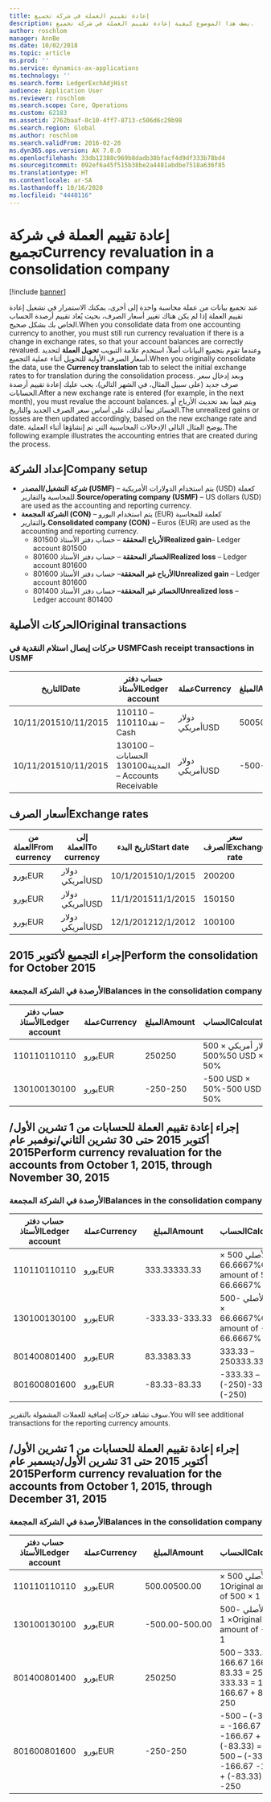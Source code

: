 ```yaml
---
title: إعادة تقييم العملة في شركة تجميع
description: يصف هذا الموضوع كيفية إعادة تقييم العملة في شركة تجميع.
author: roschlom
manager: AnnBe
ms.date: 10/02/2018
ms.topic: article
ms.prod: ''
ms.service: dynamics-ax-applications
ms.technology: ''
ms.search.form: LedgerExchAdjHist
audience: Application User
ms.reviewer: roschlom
ms.search.scope: Core, Operations
ms.custom: 62183
ms.assetid: 2762baaf-0c10-4ff7-8713-c506d6c29b98
ms.search.region: Global
ms.author: roschlom
ms.search.validFrom: 2016-02-28
ms.dyn365.ops.version: AX 7.0.0
ms.openlocfilehash: 33db12388c969b8dadb38bfacf4d9df333b78bd4
ms.sourcegitcommit: 092ef6a45f515b38be2a4481abdbe7518a636f85
ms.translationtype: HT
ms.contentlocale: ar-SA
ms.lasthandoff: 10/16/2020
ms.locfileid: "4440116"
---
```

# <a name="currency-revaluation-in-a-consolidation-company"></a><span data-ttu-id="d3d0a-103">إعادة تقييم العملة في شركة تجميع</span><span class="sxs-lookup"><span data-stu-id="d3d0a-103">Currency revaluation in a consolidation company</span></span>

[!include [banner](../includes/banner.md)]

<span data-ttu-id="d3d0a-104">عند تجميع بيانات من عملة محاسبة واحدة إلى أخرى، يمكنك الاستمرار في تشغيل إعادة تقييم العملة إذا لم يكن هناك تغيير أسعار الصرف، بحيث يُعاد تقييم أرصدة الحساب الخاص بك بشكل صحيح.</span><span class="sxs-lookup"><span data-stu-id="d3d0a-104">When you consolidate data from one accounting currency to another, you must still run currency revaluation if there is a change in exchange rates, so that your account balances  are correctly revalued.</span></span> <span data-ttu-id="d3d0a-105">وعندما تقوم بتجميع البيانات أصلاً، استخدم علامة التبويب **تحويل العملة** لتحديد أسعار الصرف الأولية للتحويل أثناء عملية التجميع.</span><span class="sxs-lookup"><span data-stu-id="d3d0a-105">When you originally consolidate the data, use the **Currency translation** tab to select the initial exchange rates to for translation during the consolidation process.</span></span> <span data-ttu-id="d3d0a-106">وبعد إدخال سعر صرف جديد (على سبيل المثال، في الشهر التالي)، يجب عليك إعادة تقييم أرصدة الحسابات.</span><span class="sxs-lookup"><span data-stu-id="d3d0a-106">After a new exchange rate is entered (for example, in the next month), you must revalue the account balances.</span></span> <span data-ttu-id="d3d0a-107">ويتم فيما بعد تحديث الأرباح أو الخسائر تبعاً لذلك، على أساس سعر الصرف الجديد والتاريخ.</span><span class="sxs-lookup"><span data-stu-id="d3d0a-107">The unrealized gains or losses are then updated accordingly, based on the new exchange rate and date.</span></span> <span data-ttu-id="d3d0a-108">يوضح المثال التالي الإدخالات المحاسبية التي تم إنشاؤها أثناء العملية.</span><span class="sxs-lookup"><span data-stu-id="d3d0a-108">The following example illustrates the accounting entries that are created during the process.</span></span>

## <a name="company-setup"></a><span data-ttu-id="d3d0a-109">إعداد الشركة</span><span class="sxs-lookup"><span data-stu-id="d3d0a-109">Company setup</span></span>
-   <span data-ttu-id="d3d0a-110">**شركة التشغيل/المصدر (USMF)** – يتم استخدام الدولارات الأمريكية (USD) كعملة للمحاسبة والتقارير.</span><span class="sxs-lookup"><span data-stu-id="d3d0a-110">**Source/operating company (USMF)** – US dollars (USD) are used as the accounting and reporting currency.</span></span>
-   <span data-ttu-id="d3d0a-111">**الشركة المجمعة (CON)** – يتم استخدام اليورو (EUR) كعلمة للمحاسبة والتقارير.</span><span class="sxs-lookup"><span data-stu-id="d3d0a-111">**Consolidated company (CON)** – Euros (EUR) are used as the accounting and reporting currency.</span></span>
    -   <span data-ttu-id="d3d0a-112">**الأرباح المحققة** – حساب دفتر الأستاذ 801500</span><span class="sxs-lookup"><span data-stu-id="d3d0a-112">**Realized gain**– Ledger account 801500</span></span>
    -   <span data-ttu-id="d3d0a-113">**الخسائر المحققة** – حساب دفتر الأستاذ 801600</span><span class="sxs-lookup"><span data-stu-id="d3d0a-113">**Realized loss** – Ledger account 801600</span></span>
    -   <span data-ttu-id="d3d0a-114">**الأرباح غير المحققة**– حساب دفتر الأستاذ 801600</span><span class="sxs-lookup"><span data-stu-id="d3d0a-114">**Unrealized gain** – Ledger account 801600</span></span>
    -   <span data-ttu-id="d3d0a-115">**الخسائر غير المحققة**– حساب دفتر الأستاذ 801400</span><span class="sxs-lookup"><span data-stu-id="d3d0a-115">**Unrealized loss** – Ledger account 801400</span></span>

## <a name="original-transactions"></a><span data-ttu-id="d3d0a-116">الحركات الأصلية</span><span class="sxs-lookup"><span data-stu-id="d3d0a-116">Original transactions</span></span>
### <a name="cash-receipt-transactions-in-usmf"></a><span data-ttu-id="d3d0a-117">حركات إيصال استلام النقدية في USMF</span><span class="sxs-lookup"><span data-stu-id="d3d0a-117">Cash receipt transactions in USMF</span></span>

| <span data-ttu-id="d3d0a-118">التاريخ</span><span class="sxs-lookup"><span data-stu-id="d3d0a-118">Date</span></span>       | <span data-ttu-id="d3d0a-119">حساب دفتر الأستاذ</span><span class="sxs-lookup"><span data-stu-id="d3d0a-119">Ledger account</span></span>               | <span data-ttu-id="d3d0a-120">عملة</span><span class="sxs-lookup"><span data-stu-id="d3d0a-120">Currency</span></span> | <span data-ttu-id="d3d0a-121">المبلغ</span><span class="sxs-lookup"><span data-stu-id="d3d0a-121">Amount</span></span> |
|------------|------------------------------|----------|--------|
| <span data-ttu-id="d3d0a-122">10/11/2015</span><span class="sxs-lookup"><span data-stu-id="d3d0a-122">10/11/2015</span></span> | <span data-ttu-id="d3d0a-123">110110 – نقد</span><span class="sxs-lookup"><span data-stu-id="d3d0a-123">110110 – Cash</span></span>                | <span data-ttu-id="d3d0a-124">دولار أمريكي</span><span class="sxs-lookup"><span data-stu-id="d3d0a-124">USD</span></span>      | <span data-ttu-id="d3d0a-125">500</span><span class="sxs-lookup"><span data-stu-id="d3d0a-125">500</span></span>    |
| <span data-ttu-id="d3d0a-126">10/11/2015</span><span class="sxs-lookup"><span data-stu-id="d3d0a-126">10/11/2015</span></span> | <span data-ttu-id="d3d0a-127">130100 – الحسابات المدينة</span><span class="sxs-lookup"><span data-stu-id="d3d0a-127">130100 – Accounts Receivable</span></span> | <span data-ttu-id="d3d0a-128">دولار أمريكي</span><span class="sxs-lookup"><span data-stu-id="d3d0a-128">USD</span></span>      | <span data-ttu-id="d3d0a-129">-500</span><span class="sxs-lookup"><span data-stu-id="d3d0a-129">-500</span></span>   |

## <a name="exchange-rates"></a><span data-ttu-id="d3d0a-130">أسعار الصرف</span><span class="sxs-lookup"><span data-stu-id="d3d0a-130">Exchange rates</span></span>

| <span data-ttu-id="d3d0a-131">من العملة</span><span class="sxs-lookup"><span data-stu-id="d3d0a-131">From currency</span></span> | <span data-ttu-id="d3d0a-132">إلى العملة</span><span class="sxs-lookup"><span data-stu-id="d3d0a-132">To currency</span></span> | <span data-ttu-id="d3d0a-133">تاريخ البدء</span><span class="sxs-lookup"><span data-stu-id="d3d0a-133">Start date</span></span> | <span data-ttu-id="d3d0a-134">سعر الصرف</span><span class="sxs-lookup"><span data-stu-id="d3d0a-134">Exchange rate</span></span> |
|---------------|-------------|------------|---------------|
| <span data-ttu-id="d3d0a-135">يورو</span><span class="sxs-lookup"><span data-stu-id="d3d0a-135">EUR</span></span>           | <span data-ttu-id="d3d0a-136">دولار أمريكي</span><span class="sxs-lookup"><span data-stu-id="d3d0a-136">USD</span></span>         | <span data-ttu-id="d3d0a-137">10/1/2015</span><span class="sxs-lookup"><span data-stu-id="d3d0a-137">10/1/2015</span></span>  | <span data-ttu-id="d3d0a-138">200</span><span class="sxs-lookup"><span data-stu-id="d3d0a-138">200</span></span>           |
| <span data-ttu-id="d3d0a-139">يورو</span><span class="sxs-lookup"><span data-stu-id="d3d0a-139">EUR</span></span>           | <span data-ttu-id="d3d0a-140">دولار أمريكي</span><span class="sxs-lookup"><span data-stu-id="d3d0a-140">USD</span></span>         | <span data-ttu-id="d3d0a-141">11/1/2015</span><span class="sxs-lookup"><span data-stu-id="d3d0a-141">11/1/2015</span></span>  | <span data-ttu-id="d3d0a-142">150</span><span class="sxs-lookup"><span data-stu-id="d3d0a-142">150</span></span>           |
| <span data-ttu-id="d3d0a-143">يورو</span><span class="sxs-lookup"><span data-stu-id="d3d0a-143">EUR</span></span>           | <span data-ttu-id="d3d0a-144">دولار أمريكي</span><span class="sxs-lookup"><span data-stu-id="d3d0a-144">USD</span></span>         | <span data-ttu-id="d3d0a-145">12/1/2012</span><span class="sxs-lookup"><span data-stu-id="d3d0a-145">12/1/2012</span></span>  | <span data-ttu-id="d3d0a-146">100</span><span class="sxs-lookup"><span data-stu-id="d3d0a-146">100</span></span>           |

## <a name="perform-the-consolidation-for-october-2015"></a><span data-ttu-id="d3d0a-147">إجراء التجميع لأكتوبر 2015</span><span class="sxs-lookup"><span data-stu-id="d3d0a-147">Perform the consolidation for October 2015</span></span>
### <a name="balances-in-the-consolidation-company"></a><span data-ttu-id="d3d0a-148">الأرصدة في الشركة المجمعة</span><span class="sxs-lookup"><span data-stu-id="d3d0a-148">Balances in the consolidation company</span></span>

| <span data-ttu-id="d3d0a-149">حساب دفتر الأستاذ</span><span class="sxs-lookup"><span data-stu-id="d3d0a-149">Ledger account</span></span> | <span data-ttu-id="d3d0a-150">عملة</span><span class="sxs-lookup"><span data-stu-id="d3d0a-150">Currency</span></span> | <span data-ttu-id="d3d0a-151">المبلغ</span><span class="sxs-lookup"><span data-stu-id="d3d0a-151">Amount</span></span> | <span data-ttu-id="d3d0a-152">الحساب</span><span class="sxs-lookup"><span data-stu-id="d3d0a-152">Calculation</span></span>    |
|----------------|----------|--------|----------------|
| <span data-ttu-id="d3d0a-153">110110</span><span class="sxs-lookup"><span data-stu-id="d3d0a-153">110110</span></span>         | <span data-ttu-id="d3d0a-154">يورو</span><span class="sxs-lookup"><span data-stu-id="d3d0a-154">EUR</span></span>      | <span data-ttu-id="d3d0a-155">250</span><span class="sxs-lookup"><span data-stu-id="d3d0a-155">250</span></span>    | <span data-ttu-id="d3d0a-156">500 دولار أمريكي × 50%</span><span class="sxs-lookup"><span data-stu-id="d3d0a-156">500 USD × 50%</span></span>  |
| <span data-ttu-id="d3d0a-157">130100</span><span class="sxs-lookup"><span data-stu-id="d3d0a-157">130100</span></span>         | <span data-ttu-id="d3d0a-158">يورو</span><span class="sxs-lookup"><span data-stu-id="d3d0a-158">EUR</span></span>      | <span data-ttu-id="d3d0a-159">-250</span><span class="sxs-lookup"><span data-stu-id="d3d0a-159">-250</span></span>   | <span data-ttu-id="d3d0a-160">-500 USD × 50%</span><span class="sxs-lookup"><span data-stu-id="d3d0a-160">-500 USD × 50%</span></span> |

## <a name="perform-currency-revaluation-for-the-accounts-from-october-1-2015-through-november-30-2015"></a><span data-ttu-id="d3d0a-161">إجراء إعادة تقييم العملة للحسابات من 1 تشرين الأول/أكتوبر 2015 حتى 30 تشرين الثاني/نوفمبر عام 2015</span><span class="sxs-lookup"><span data-stu-id="d3d0a-161">Perform currency revaluation for the accounts from October 1, 2015, through November 30, 2015</span></span>
### <a name="balances-in-the-consolidation-company"></a><span data-ttu-id="d3d0a-162">الأرصدة في الشركة المجمعة</span><span class="sxs-lookup"><span data-stu-id="d3d0a-162">Balances in the consolidation company</span></span>

| <span data-ttu-id="d3d0a-163">حساب دفتر الأستاذ</span><span class="sxs-lookup"><span data-stu-id="d3d0a-163">Ledger account</span></span> | <span data-ttu-id="d3d0a-164">عملة</span><span class="sxs-lookup"><span data-stu-id="d3d0a-164">Currency</span></span> | <span data-ttu-id="d3d0a-165">المبلغ</span><span class="sxs-lookup"><span data-stu-id="d3d0a-165">Amount</span></span>  | <span data-ttu-id="d3d0a-166">الحساب</span><span class="sxs-lookup"><span data-stu-id="d3d0a-166">Calculation</span></span>                        |
|----------------|----------|---------|------------------------------------|
| <span data-ttu-id="d3d0a-167">110110</span><span class="sxs-lookup"><span data-stu-id="d3d0a-167">110110</span></span>         | <span data-ttu-id="d3d0a-168">يورو</span><span class="sxs-lookup"><span data-stu-id="d3d0a-168">EUR</span></span>      | <span data-ttu-id="d3d0a-169">333.33</span><span class="sxs-lookup"><span data-stu-id="d3d0a-169">333.33</span></span>  | <span data-ttu-id="d3d0a-170">المبلغ الأصلي 500 × 66.6667%</span><span class="sxs-lookup"><span data-stu-id="d3d0a-170">Original amount of 500 × 66.6667%</span></span>  |
| <span data-ttu-id="d3d0a-171">130100</span><span class="sxs-lookup"><span data-stu-id="d3d0a-171">130100</span></span>         | <span data-ttu-id="d3d0a-172">يورو</span><span class="sxs-lookup"><span data-stu-id="d3d0a-172">EUR</span></span>      | <span data-ttu-id="d3d0a-173">-333.33</span><span class="sxs-lookup"><span data-stu-id="d3d0a-173">-333.33</span></span> | <span data-ttu-id="d3d0a-174">المبلغ الأصلي -500 × 66.6667%</span><span class="sxs-lookup"><span data-stu-id="d3d0a-174">Original amount of -500 × 66.6667%</span></span> |
| <span data-ttu-id="d3d0a-175">801400</span><span class="sxs-lookup"><span data-stu-id="d3d0a-175">801400</span></span>         | <span data-ttu-id="d3d0a-176">يورو</span><span class="sxs-lookup"><span data-stu-id="d3d0a-176">EUR</span></span>      | <span data-ttu-id="d3d0a-177">83.33</span><span class="sxs-lookup"><span data-stu-id="d3d0a-177">83.33</span></span>   | <span data-ttu-id="d3d0a-178">333.33 – 250</span><span class="sxs-lookup"><span data-stu-id="d3d0a-178">333.33 – 250</span></span>                       |
| <span data-ttu-id="d3d0a-179">801600</span><span class="sxs-lookup"><span data-stu-id="d3d0a-179">801600</span></span>         | <span data-ttu-id="d3d0a-180">يورو</span><span class="sxs-lookup"><span data-stu-id="d3d0a-180">EUR</span></span>      | <span data-ttu-id="d3d0a-181">-83.33</span><span class="sxs-lookup"><span data-stu-id="d3d0a-181">-83.33</span></span>  | <span data-ttu-id="d3d0a-182">-333.33 – (-250)</span><span class="sxs-lookup"><span data-stu-id="d3d0a-182">-333.33 – (-250)</span></span>                   |

<span data-ttu-id="d3d0a-183">سوف تشاهد حركات إضافية للعملات المشمولة بالتقرير.</span><span class="sxs-lookup"><span data-stu-id="d3d0a-183">You will see additional transactions for the reporting currency amounts.</span></span>

## <a name="perform-currency-revaluation-for-the-accounts-from-october-1-2015-through-december-31-2015"></a><span data-ttu-id="d3d0a-184">إجراء إعادة تقييم العملة للحسابات من 1 تشرين الأول/أكتوبر 2015 حتى 31 تشرين الأول/ديسمبر عام 2015</span><span class="sxs-lookup"><span data-stu-id="d3d0a-184">Perform currency revaluation for the accounts from October 1, 2015, through December 31, 2015</span></span>
### <a name="balances-in-the-consolidation-company"></a><span data-ttu-id="d3d0a-185">الأرصدة في الشركة المجمعة</span><span class="sxs-lookup"><span data-stu-id="d3d0a-185">Balances in the consolidation company</span></span>

| <span data-ttu-id="d3d0a-186">حساب دفتر الأستاذ</span><span class="sxs-lookup"><span data-stu-id="d3d0a-186">Ledger account</span></span> | <span data-ttu-id="d3d0a-187">عملة</span><span class="sxs-lookup"><span data-stu-id="d3d0a-187">Currency</span></span> | <span data-ttu-id="d3d0a-188">المبلغ</span><span class="sxs-lookup"><span data-stu-id="d3d0a-188">Amount</span></span>  | <span data-ttu-id="d3d0a-189">الحساب</span><span class="sxs-lookup"><span data-stu-id="d3d0a-189">Calculation</span></span>                                          |
|----------------|----------|---------|------------------------------------------------------|
| <span data-ttu-id="d3d0a-190">110110</span><span class="sxs-lookup"><span data-stu-id="d3d0a-190">110110</span></span>         | <span data-ttu-id="d3d0a-191">يورو</span><span class="sxs-lookup"><span data-stu-id="d3d0a-191">EUR</span></span>      | <span data-ttu-id="d3d0a-192">500.00</span><span class="sxs-lookup"><span data-stu-id="d3d0a-192">500.00</span></span>  | <span data-ttu-id="d3d0a-193">المبلغ الأصلي 500 × 1</span><span class="sxs-lookup"><span data-stu-id="d3d0a-193">Original amount of 500 × 1</span></span>                           |
| <span data-ttu-id="d3d0a-194">130100</span><span class="sxs-lookup"><span data-stu-id="d3d0a-194">130100</span></span>         | <span data-ttu-id="d3d0a-195">يورو</span><span class="sxs-lookup"><span data-stu-id="d3d0a-195">EUR</span></span>      | <span data-ttu-id="d3d0a-196">-500.00</span><span class="sxs-lookup"><span data-stu-id="d3d0a-196">-500.00</span></span> | <span data-ttu-id="d3d0a-197">المبلغ الأصلي -500 × 1</span><span class="sxs-lookup"><span data-stu-id="d3d0a-197">Original amount of -500 × 1</span></span>                          |
| <span data-ttu-id="d3d0a-198">801400</span><span class="sxs-lookup"><span data-stu-id="d3d0a-198">801400</span></span>         | <span data-ttu-id="d3d0a-199">يورو</span><span class="sxs-lookup"><span data-stu-id="d3d0a-199">EUR</span></span>      | <span data-ttu-id="d3d0a-200">250</span><span class="sxs-lookup"><span data-stu-id="d3d0a-200">250</span></span>     | <span data-ttu-id="d3d0a-201">500 – 333.33 = 166.67 166.67 + 83.33 = 250</span><span class="sxs-lookup"><span data-stu-id="d3d0a-201">500 – 333.33 = 166.67 166.67 + 83.33 = 250</span></span>           |
| <span data-ttu-id="d3d0a-202">801600</span><span class="sxs-lookup"><span data-stu-id="d3d0a-202">801600</span></span>         | <span data-ttu-id="d3d0a-203">يورو</span><span class="sxs-lookup"><span data-stu-id="d3d0a-203">EUR</span></span>      | <span data-ttu-id="d3d0a-204">-250</span><span class="sxs-lookup"><span data-stu-id="d3d0a-204">-250</span></span>    | <span data-ttu-id="d3d0a-205">-500 – (-333.33) = -166.67 -166.67 + (-83.33) = -250</span><span class="sxs-lookup"><span data-stu-id="d3d0a-205">-500 – (-333.33) = -166.67 -166.67 + (-83.33) = -250</span></span> |





